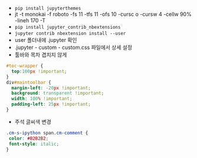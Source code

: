 - `pip install jupyterthemes`
- jt -t monokai -f roboto -fs 11 -tfs 11 -ofs 10 -cursc o -cursw 4 -cellw 90% -lineh 170 -T
- `pip install jupyter_contrib_nbextensions`
- `jupyter contrib nbextension install --user`
- user 폴더내에 .jupyter 확인
- .jupyter - custom - custom.css 파일에서 상세 설정
- 툴바와 목차 겹치지 않게
``` css
#toc-wrapper {
  top:100px !important;
}
div#maintoolbar {
  margin-left: -20px !important;
  background: transparent !important;
  width: 100% !important;
  padding-left: 25px !important;
}
```
- 주석 글씨색 변경
``` css
.cm-s-ipython span.cm-comment {
 color: #B2B2B2;
 font-style: italic;
}
```
  